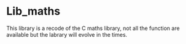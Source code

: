 # Lib_maths

This library is a recode of the C maths library, not all the function are available but the labrary will evolve in the times.